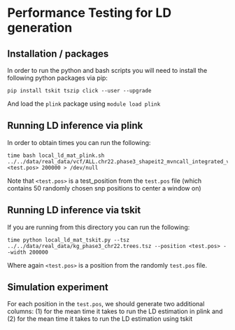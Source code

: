 # Performance Testing for LD generation

## Installation / packages

In order to run the python and bash scripts you will need to install the following python packages via pip:

```
pip install tskit tszip click --user --upgrade
```

And load the `plink` package using `module load plink`

## Running LD inference via plink

In order to obtain times you can run the following:

```
time bash local_ld_mat_plink.sh ../../data/real_data/vcf/ALL.chr22.phase3_shapeit2_mvncall_integrated_v5a.20130502.genotypes.filtmac10.biallelic.vcf.gz <test.pos> 200000 > /dev/null
```

Note that `<test.pos>` is a test_position from the `test.pos` file (which contains 50 randomly chosen snp positions to center a window on)

## Running LD inference via tskit

If you are running from this directory you can run the following:

```
time python local_ld_mat_tskit.py --tsz ../../data/real_data/kg_phase3_chr22.trees.tsz --position <test.pos> --width 200000 
```

Where again `<test.pos>` is a position from the randomly `test.pos` file.

## Simulation experiment

For each position in the `test.pos`, we should generate two additional columns: (1) for the mean time it takes to run the LD estimation in plink and (2) for the mean time it takes to run the LD estimation using tskit















